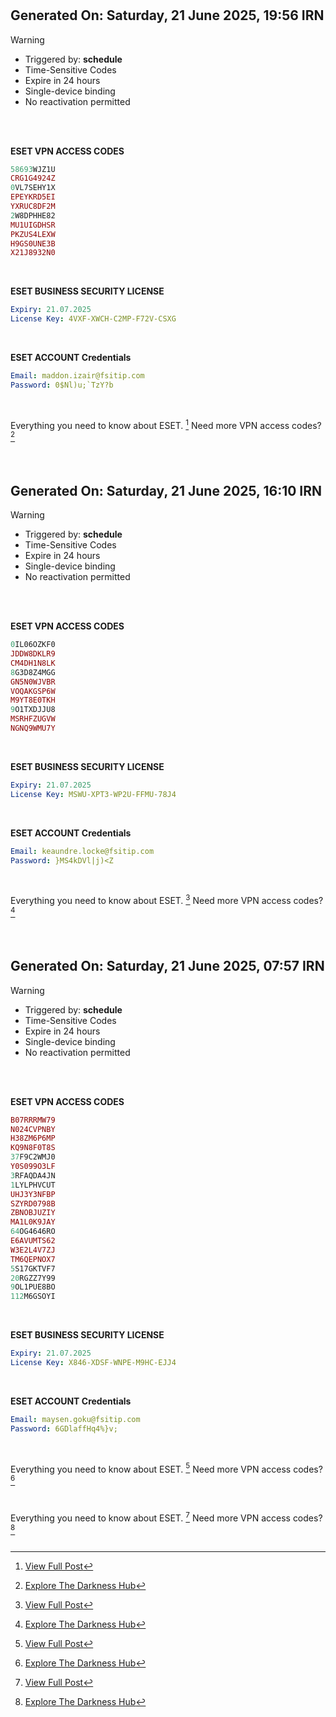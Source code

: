 #
## Generated On: Saturday, 21 June 2025, 19:56 IRN

> [!WARNING]
>
> - Triggered by: **schedule**
> - Time-Sensitive Codes
> - Expire in 24 hours
> - Single-device binding
> - No reactivation permitted <br><br/>

<br/>

**ESET VPN ACCESS CODES**

```ruby
58693WJZ1U
CRG1G4924Z
0VL7SEHY1X
EPEYKRD5EI
YXRUC8DF2M
2W8DPHHE82
MU1UIGDHSR
PKZUS4LEXW
H9GS0UNE3B
X21J8932N0
```
<br/>

**ESET BUSINESS SECURITY LICENSE**

```yml
Expiry: 21.07.2025
License Key: 4VXF-XWCH-C2MP-F72V-CSXG
```
<br/>

**ESET ACCOUNT Credentials**

```yml
Email: maddon.izair@fsitip.com
Password: 0$Nl)u;`TzY?b
```
<br/>

Everything you need to know about ESET. [^1]
Need more VPN access codes? [^2]

<br/>

#
## Generated On: Saturday, 21 June 2025, 16:10 IRN

> [!WARNING]
>
> - Triggered by: **schedule**
> - Time-Sensitive Codes
> - Expire in 24 hours
> - Single-device binding
> - No reactivation permitted <br><br/>

<br/>

**ESET VPN ACCESS CODES**

```ruby
0IL06OZKF0
JDDW8DKLR9
CM4DH1N8LK
8G3D8Z4MGG
GN5N0WJVBR
VOQAKGSP6W
M9YT8E0TKH
9O1TXDJJU8
MSRHFZUGVW
NGNQ9WMU7Y
```
<br/>

**ESET BUSINESS SECURITY LICENSE**

```yml
Expiry: 21.07.2025
License Key: MSWU-XPT3-WP2U-FFMU-78J4
```
<br/>

**ESET ACCOUNT Credentials**

```yml
Email: keaundre.locke@fsitip.com
Password: }MS4kDVl|j)<Z
```
<br/>

Everything you need to know about ESET. [^1]
Need more VPN access codes? [^2]

<br/>

#
## Generated On: Saturday, 21 June 2025, 07:57 IRN

> [!WARNING]
>
> - Triggered by: **schedule**
> - Time-Sensitive Codes
> - Expire in 24 hours
> - Single-device binding
> - No reactivation permitted <br><br/>

<br/>

**ESET VPN ACCESS CODES**

```ruby
B07RRRMW79
N024CVPNBY
H38ZM6P6MP
KQ9N8F0T8S
37F9C2WMJ0
Y0S099O3LF
3RFAQDA4JN
1LYLPHVCUT
UHJ3Y3NFBP
SZYRD0798B
ZBNOBJUZIY
MA1L0K9JAY
64OG4646RO
E6AVUMTS62
W3E2L4V7ZJ
TM6QEPNOX7
5S17GKTVF7
20RGZZ7Y99
9OL1PUE8BO
112M6GSOYI
```
<br/>

**ESET BUSINESS SECURITY LICENSE**

```yml
Expiry: 21.07.2025
License Key: X846-XDSF-WNPE-M9HC-EJJ4
```
<br/>

**ESET ACCOUNT Credentials**

```yml
Email: maysen.goku@fsitip.com
Password: 6GDlaffHq4%}v;
```
<br/>

Everything you need to know about ESET. [^1]
Need more VPN access codes? [^2]

<br/>

Everything you need to know about ESET. [^1]
Need more VPN access codes? [^2]  
<br/>

[^1]: [View Full Post](https://t.me/F_NiREvil/2113)

[^2]: [Explore The Darkness Hub](https://t.me/Eset_key_trial)
